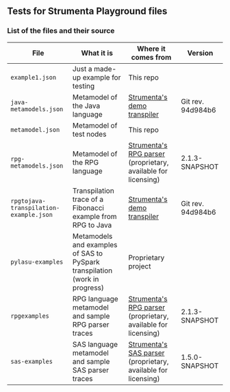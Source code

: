 ## Tests for Strumenta Playground files

### List of the files and their source

| File                                   | What it is                                                                 | Where it comes from                                                                                      | Version           |
|----------------------------------------|----------------------------------------------------------------------------|----------------------------------------------------------------------------------------------------------|-------------------|
| `example1.json`                        | Just a made-up example for testing                                         | This repo                                                                                                |                   |
| `java-metamodels.json`                 | Metamodel of the Java language                                             | [Strumenta's demo transpiler](https://github.com/Strumenta/transpiler-demo)                              | Git rev. 94d984b6 |
| `metamodel.json`                       | Metamodel of test nodes                                                    | This repo                                                                                                |                   |
| `rpg-metamodels.json`                  | Metamodel of the RPG language                                              | [Strumenta's RPG parser](https://github.com/Strumenta/rpg-parser) (proprietary, available for licensing) | 2.1.3-SNAPSHOT    |
| `rpgtojava-transpilation-example.json` | Transpilation trace of a Fibonacci example from RPG to Java                | [Strumenta's demo transpiler](https://github.com/Strumenta/transpiler-demo)                              | Git rev. 94d984b6 |
| `pylasu-examples`                      | Metamodels and examples of SAS to PySpark transpilation (work in progress) | Proprietary project                                                                                      |                   |
| `rpgexamples`                          | RPG language metamodel and sample RPG parser traces                        | [Strumenta's RPG parser](https://github.com/Strumenta/rpg-parser) (proprietary, available for licensing) | 2.1.3-SNAPSHOT    |
| `sas-examples`                         | SAS language metamodel and sample SAS parser traces                        | [Strumenta's SAS parser](https://github.com/Strumenta/sas-parser) (proprietary, available for licensing) | 1.5.0-SNAPSHOT    |
